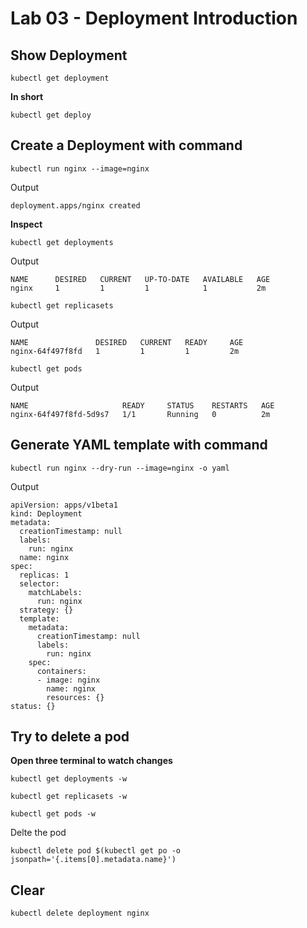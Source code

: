 # Lab 03 - Deployment Introduction

## Show Deployment

```
kubectl get deployment
```

__In short__

```
kubectl get deploy
```

## Create a Deployment with command

```
kubectl run nginx --image=nginx
```

Output

```
deployment.apps/nginx created
```

__Inspect__

```
kubectl get deployments
```

Output

```
NAME      DESIRED   CURRENT   UP-TO-DATE   AVAILABLE   AGE
nginx     1         1         1            1           2m
```

```
kubectl get replicasets
```

Output

```
NAME               DESIRED   CURRENT   READY     AGE
nginx-64f497f8fd   1         1         1         2m
```

```
kubectl get pods
```

Output

```
NAME                     READY     STATUS    RESTARTS   AGE
nginx-64f497f8fd-5d9s7   1/1       Running   0          2m
```

## Generate YAML template with command

```
kubectl run nginx --dry-run --image=nginx -o yaml
```

Output

```
apiVersion: apps/v1beta1
kind: Deployment
metadata:
  creationTimestamp: null
  labels:
    run: nginx
  name: nginx
spec:
  replicas: 1
  selector:
    matchLabels:
      run: nginx
  strategy: {}
  template:
    metadata:
      creationTimestamp: null
      labels:
        run: nginx
    spec:
      containers:
      - image: nginx
        name: nginx
        resources: {}
status: {}
```

## Try to delete a pod

__Open three terminal to watch changes__

```
kubectl get deployments -w
```

```
kubectl get replicasets -w
```

```
kubectl get pods -w
```

Delte the pod

```
kubectl delete pod $(kubectl get po -o jsonpath='{.items[0].metadata.name}')
```

## Clear

```
kubectl delete deployment nginx
```
